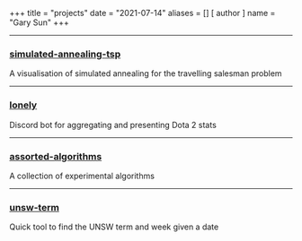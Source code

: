 +++
title = "projects"
date = "2021-07-14"
aliases = []
[ author ]
  name = "Gary Sun"
+++

---

### [simulated-annealing-tsp](https://github.com/angary/simulated-annealing-tsp)
A visualisation of simulated annealing for the travelling salesman problem

---

### [lonely](https://github.com/angary/lonely-bot)
Discord bot for aggregating and presenting Dota 2 stats

---

### [assorted-algorithms](https://github.com/angary/assorted-algorithms)
A collection of experimental algorithms

---

### [unsw-term](https://github.com/angary/unsw-term)
Quick tool to find the UNSW term and week given a date
